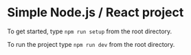 # Simple Node.js / React project

To get started, type `npm run setup` from the root directory.

To run the project type `npm run dev` from the root directory.